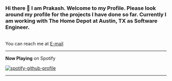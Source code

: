 ### Hi there 👋 I am Prakash. Welcome to my Profile. Please look around my profile for the projects I have done so far. Currently I am working with The Home Depot at Austin, TX as Software Engineer.


<br/>
You can reach me at <a href="mailto:info@prakashthakuri.com" target= "_blank">E-mail </a>

------------------------



**Now Playing** on Spotify

[![spotify-github-profile](https://spotify-github-profile.vercel.app/api/view?uid=32iwdjtppqtmphgve0evb12vs&cover_image=true&theme=novatorem&bar_color=6cb14e&bar_color_cover=true)](https://spotify-github-profile.vercel.app/api/view?uid=32iwdjtppqtmphgve0evb12vs&redirect=true)

-----------

<!--
**prakashthakuri/prakashthakuri** is a ✨ _special_ ✨ repository because its `README.md` (this file) appears on your GitHub profile.

Here are some ideas to get you started:

- 🔭 I’m currently working on ...
- 🌱 I’m currently learning ...
- 👯 I’m looking to collaborate on ...
- 🤔 I’m looking for help with ...
- 💬 Ask me about ...
- 📫 How to reach me: ...
- 😄 Pronouns: ...
- ⚡ Fun fact: ...
-->



